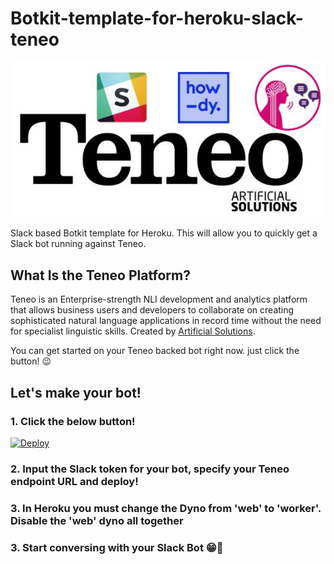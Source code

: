 # Botkit-template-for-heroku-slack-teneo

<img src="./teneo.jpg">

Slack based Botkit template for Heroku. This will allow you to quickly get a Slack bot running against Teneo.

## What Is the Teneo Platform?

Teneo is an Enterprise-strength NLI development and analytics platform that allows business users and developers to collaborate on creating sophisticated natural language applications in record time without the need for specialist linguistic skills. Created by [Artificial Solutions](https://www.artificial-solutions.com/).

You can get started on your Teneo backed bot right now. just click the button! 😉

## Let's make your bot!

### 1. Click the below button!

[![Deploy](https://www.herokucdn.com/deploy/button.svg)](https://heroku.com/deploy?template=https://github.com/jolzee/botkit-template-for-heroku-slack-teneo)

### 2. Input the Slack token for your bot, specify your Teneo endpoint URL and deploy!

### 3. In Heroku you must change the Dyno from 'web' to 'worker'. Disable the 'web' dyno all together

### 3. Start conversing with your Slack Bot 😁🤖
